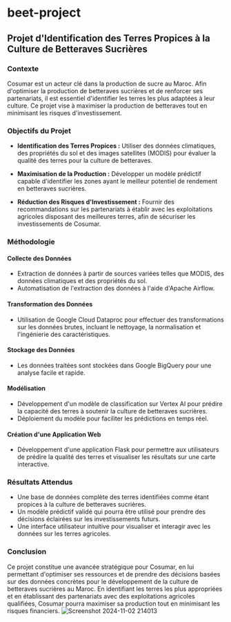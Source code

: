 # beet-project

## Projet d'Identification des Terres Propices à la Culture de Betteraves Sucrières

### Contexte

Cosumar est un acteur clé dans la production de sucre au Maroc. Afin d'optimiser la production de betteraves sucrières et de renforcer ses partenariats, il est essentiel d'identifier les terres les plus adaptées à leur culture. Ce projet vise à maximiser la production de betteraves tout en minimisant les risques d'investissement.

### Objectifs du Projet

- **Identification des Terres Propices :** Utiliser des données climatiques, des propriétés du sol et des images satellites (MODIS) pour évaluer la qualité des terres pour la culture de betteraves.
  
- **Maximisation de la Production :** Développer un modèle prédictif capable d'identifier les zones ayant le meilleur potentiel de rendement en betteraves sucrières.
  
- **Réduction des Risques d'Investissement :** Fournir des recommandations sur les partenariats à établir avec les exploitations agricoles disposant des meilleures terres, afin de sécuriser les investissements de Cosumar.

### Méthodologie

#### Collecte des Données

- Extraction de données à partir de sources variées telles que MODIS, des données climatiques et des propriétés du sol.
- Automatisation de l'extraction des données à l'aide d'Apache Airflow.

#### Transformation des Données

- Utilisation de Google Cloud Dataproc pour effectuer des transformations sur les données brutes, incluant le nettoyage, la normalisation et l'ingénierie des caractéristiques.

#### Stockage des Données

- Les données traitées sont stockées dans Google BigQuery pour une analyse facile et rapide.

#### Modélisation

- Développement d'un modèle de classification sur Vertex AI pour prédire la capacité des terres à soutenir la culture de betteraves sucrières.
- Déploiement du modèle pour faciliter les prédictions en temps réel.

#### Création d'une Application Web

- Développement d'une application Flask pour permettre aux utilisateurs de prédire la qualité des terres et visualiser les résultats sur une carte interactive.

### Résultats Attendus

- Une base de données complète des terres identifiées comme étant propices à la culture de betteraves sucrières.
- Un modèle prédictif validé qui pourra être utilisé pour prendre des décisions éclairées sur les investissements futurs.
- Une interface utilisateur intuitive pour visualiser et interagir avec les données sur les terres agricoles.

### Conclusion

Ce projet constitue une avancée stratégique pour Cosumar, en lui permettant d'optimiser ses ressources et de prendre des décisions basées sur des données concrètes pour le développement de la culture de betteraves sucrières au Maroc. En identifiant les terres les plus appropriées et en établissant des partenariats avec des exploitations agricoles qualifiées, Cosumar pourra maximiser sa production tout en minimisant les risques financiers.
![Screenshot 2024-11-02 214013](https://github.com/user-attachments/assets/e7faae85-2632-40c4-8729-e4fac2748155)



